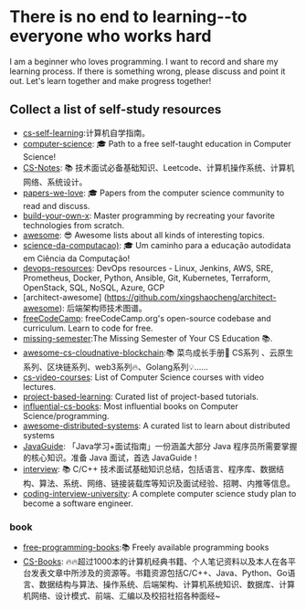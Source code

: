 # There is no end to learning--to everyone who works hard

I am a beginner who loves programming. I want to record and share my learning process. If there is something wrong, please discuss and point it out. Let's learn together and make progress together!

## Collect a list of self-study resources
- [cs-self-learning](https://github.com/PKUFlyingPig/cs-self-learning):计算机自学指南。
- [computer-science](https://github.com/ossu/computer-science): 🎓 Path to a free self-taught education in Computer Science!
- [CS-Notes](https://github.com/CyC2018/CS-Notes): 📚 技术面试必备基础知识、Leetcode、计算机操作系统、计算机网络、系统设计。
- [papers-we-love](https://github.com/papers-we-love/papers-we-love): 🎓 Papers from the computer science community to read and discuss.
- [build-your-own-x](https://github.com/codecrafters-io/build-your-own-x): Master programming by recreating your favorite technologies from scratch.
- [awesome](https://github.com/sindresorhus/awesome): 😎 Awesome lists about all kinds of interesting topics.
- [science-da-computacao)](https://github.com/Universidade-Livre/ciencia-da-computacao): 🎓 Um caminho para a educação autodidata em Ciência da Computação!
- [devops-resources](https://github.com/bregman-arie/devops-resources): DevOps resources - Linux, Jenkins, AWS, SRE, Prometheus, Docker, Python, Ansible, Git, Kubernetes, Terraform, OpenStack, SQL, NoSQL, Azure, GCP
- [architect-awesome] (https://github.com/xingshaocheng/architect-awesome): 后端架构师技术图谱。
- [freeCodeCamp](https://github.com/freeCodeCamp/freeCodeCamp): freeCodeCamp.org's open-source codebase and curriculum. Learn to code for free.
- [missing-semester](https://github.com/missing-semester/missing-semester):The Missing Semester of Your CS Education 📚.
- [awesome-cs-cloudnative-blockchain](https://github.com/cubxxw/awesome-cs-cloudnative-blockchain):📚 菜鸟成长手册🚀 CS系列 、云原生系列、区块链系列、web3系列🔥、Golang系列💡......
- [cs-video-courses](https://github.com/Developer-Y/cs-video-courses): List of Computer Science courses with video lectures.
- [project-based-learning](https://github.com/practical-tutorials/project-based-learning): Curated list of project-based tutorials.
- [influential-cs-books](https://github.com/cs-books/influential-cs-books): Most influential books on Computer Science/programming.
- [awesome-distributed-systems](https://github.com/theanalyst/awesome-distributed-systems): A curated list to learn about distributed systems
- [JavaGuide](https://github.com/Snailclimb/JavaGuide): 「Java学习+面试指南」一份涵盖大部分 Java 程序员所需要掌握的核心知识。准备 Java 面试，首选 JavaGuide！
- [interview](https://github.com/huihut/interview): 📚 C/C++ 技术面试基础知识总结，包括语言、程序库、数据结构、算法、系统、网络、链接装载库等知识及面试经验、招聘、内推等信息。
- [coding-interview-university](https://github.com/jwasham/coding-interview-university): A complete computer science study plan to become a software engineer.
### book
- [free-programming-books](https://github.com/EbookFoundation/free-programming-books):📚 Freely available programming books
- [CS-Books](https://github.com/forthespada/CS-Books): 🔥🔥超过1000本的计算机经典书籍、个人笔记资料以及本人在各平台发表文章中所涉及的资源等。书籍资源包括C/C++、Java、Python、Go语言、数据结构与算法、操作系统、后端架构、计算机系统知识、数据库、计算机网络、设计模式、前端、汇编以及校招社招各种面经~

